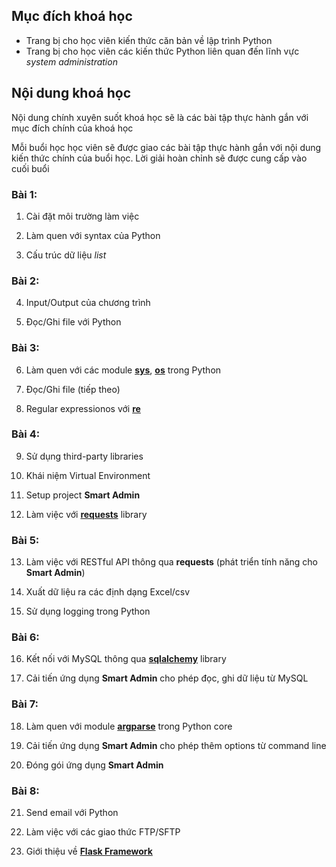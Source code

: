 ## Mục đích khoá học

* Trang bị cho học viên kiến thức căn bản về lập trình Python
* Trang bị cho học viên các kiến thức Python liên quan đến lĩnh vực *system administration*

## Nội dung khoá học

Nội dung chính xuyên suốt khoá học sẽ là các bài tập thực hành gắn với mục đích chính của khoá học

Mỗi buổi học học viên sẽ được giao các bài tập thực hành gắn với nội dung kiến thức chính của buổi học. Lời giải hoàn chỉnh sẽ được cung cấp vào cuối buổi

### Bài 1:

1. Cài đặt môi trường làm việc

2. Làm quen với syntax của Python

3. Cấu trúc dữ liệu *list*

### Bài 2:

4. Input/Output của chương trình

5. Đọc/Ghi file với Python

### Bài 3:

6. Làm quen với các module [**sys**](https://docs.python.org/3/library/sys.html), [**os**](https://docs.python.org/3/library/.html) trong Python

7. Đọc/Ghi file (tiếp theo)

8. Regular expressionos với [**re**](https://docs.python.org/3/library/re.html)

### Bài 4:

9. Sử dụng third-party libraries

10. Khái niệm Virtual Environment

11. Setup project **Smart Admin**

12. Làm việc với [**requests**](http://docs.python-requests.org/en/master/) library

### Bài 5:

13. Làm việc với RESTful API thông qua **requests** (phát triển tính năng cho **Smart Admin**)

14. Xuất dữ liệu ra các định dạng Excel/csv

15. Sử dụng logging trong Python

### Bài 6:

16. Kết nối với MySQL thông qua [**sqlalchemy**](https://www.sqlalchemy.org/) library

17. Cải tiến ứng dụng **Smart Admin** cho phép đọc, ghi dữ liệu từ MySQL

### Bài 7:

18. Làm quen với module [**argparse**](https://docs.python.org/3/library/argparse.html) trong Python core

19. Cải tiến ứng dụng **Smart Admin** cho phép thêm options từ command line

20. Đóng gói ứng dụng **Smart Admin**

### Bài 8:

21. Send email với Python

22. Làm việc với các giao thức FTP/SFTP

23. Giới thiệu về [**Flask Framework**](http://flask.pocoo.org/)